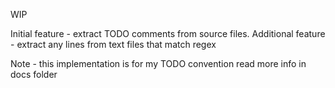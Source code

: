 WIP

Initial feature - extract TODO comments from source files.
Additional feature - extract any lines from text files that match regex

Note - this implementation is for my TODO convention
read more info in docs folder